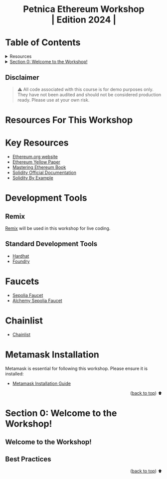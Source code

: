 <div align="center">
<h1>Petnica Ethereum Workshop <br>| Edition 2024 |</h1>
</div>

# Table of Contents

<details>
<summary>Resources</summary>
 <ul>
    <li><a href="#resources-for-this-workshop">Resources For This Workshop</a></li>
    <li><a href="#key-resources">Key Resources</a></li>
    <li><a href="#development-tools">Development Tools</a></li>
    <li><a href="#faucets">Faucets</a></li>
    <li><a href="#chainlist">Chainlist</a></li>
    <li><a href="#metamask-installation">Metamask Installation</a></li>
  </ul>
</details>

<details>
<summary><a href="#section-0-welcome-to-the-workshop">Section 0: Welcome to the Workshop!</a></summary>
<ol>
  <li><a href="#welcome-to-the-workshop">Welcome to the Workshop!</a></li>
  <li><a href="#best-practices">Best Practices</a></li>
</ol>
</details>

## Disclaimer

> ⚠️ All code associated with this course is for demo purposes only. They have not been audited and should not be considered production ready. Please use at your own risk.

# Resources For This Workshop

# Key Resources

- [Ethereum.org website](https://ethereum.org)
- [Ethereum Yellow Paper](https://ethereum.github.io/yellowpaper/paper.pdf)
- [Mastering Ethereum Book](https://github.com/ethereumbook/ethereumbook)
- [Solidity Official Documentation](https://docs.soliditylang.org/en/v0.8.26/)
- [Solidity By Example](https://solidity-by-example.org)

# Development Tools

## Remix

[Remix](https://remix.ethereum.org) will be used in this workshop for live coding.

## Standard Development Tools

- [Hardhat](https://hardhat.org/)
- [Foundry](https://getfoundry.sh/)

# Faucets

- [Sepolia Faucet](https://cloud.google.com/application/web3/faucet/ethereum/sepolia)
- [Alchemy Sepolia Faucet](https://sepoliafaucet.com/)

# Chainlist

- [Chainlist](https://chainlist.org/)

# Metamask Installation

Metamask is essential for following this workshop. Please ensure it is installed:

- [Metamask Installation Guide](https://metamask.io/)

<p align="right">(<a href="#table-of-contents">back to top</a>) ⬆️</p>

# Section 0: Welcome to the Workshop!

## Welcome to the Workshop!

## Best Practices

<p align="right">(<a href="#table-of-contents">back to top</a>) ⬆️</p>
